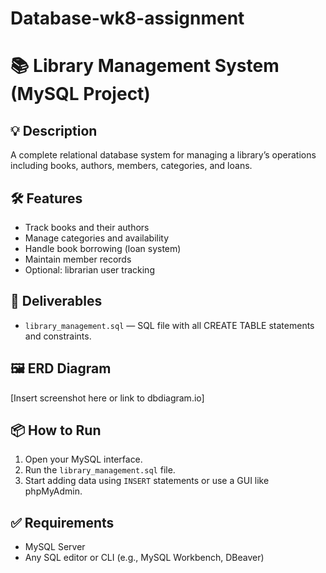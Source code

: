 # Database-wk8-assignment

# 📚 Library Management System (MySQL Project)

## 💡 Description
A complete relational database system for managing a library’s operations including books, authors, members, categories, and loans.

## 🛠️ Features
- Track books and their authors
- Manage categories and availability
- Handle book borrowing (loan system)
- Maintain member records
- Optional: librarian user tracking

## 📁 Deliverables
- `library_management.sql` — SQL file with all CREATE TABLE statements and constraints.

## 🖼️ ERD Diagram
[Insert screenshot here or link to dbdiagram.io]

## 📦 How to Run
1. Open your MySQL interface.
2. Run the `library_management.sql` file.
3. Start adding data using `INSERT` statements or use a GUI like phpMyAdmin.

## ✅ Requirements
- MySQL Server
- Any SQL editor or CLI (e.g., MySQL Workbench, DBeaver)

